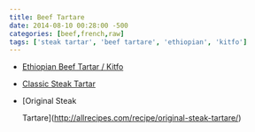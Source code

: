 ```yaml
---
title: Beef Tartare
date: 2014-08-10 00:28:00 -500
categories: [beef,french,raw]
tags: ['steak tartar', 'beef tartare', 'ethiopian', 'kitfo']
---
```


-   [Ethiopian Beef Tartar / Kitfo](http://www.food.com/recipe/ethiopian-beef-steak-tartar-kitfo-353928)

-   [Classic Steak Tartar](http://www.chow.com/recipes/10983-classic-steak-tartare)

-   [Original Steak

    Tartare](http://allrecipes.com/recipe/original-steak-tartare/)

